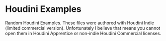 # Houdini Examples
Random Houdini Examples. These files were authored with Houdini Indie (limited commercial version). Unfortunately I believe that means you cannot open them in Houdini Apprentice or non-indie Houdini Commercial licenses.
